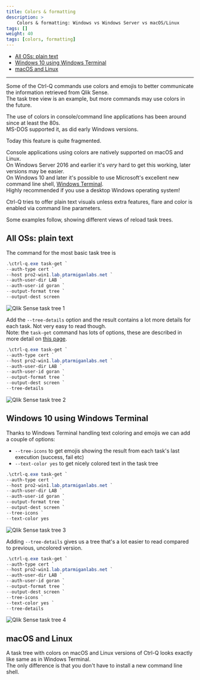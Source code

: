 ```yaml
---
title: Colors & formatting
description: >
    Colors & formatting: Windows vs Windows Server vs macOS/Linux
tags: []
weight: 40
tags: [colors, formatting]
---
```


- [All OSs: plain text](#all-oss-plain-text)
- [Windows 10 using Windows Terminal](#windows-10-using-windows-terminal)
- [macOS and Linux](#macos-and-linux)

---

Some of the Ctrl-Q commands use colors and emojis to better communicate the information retrieved from Qlik Sense.  
The task tree view is an example, but more commands may use colors in the future.

The use of colors in console/command line applications has been around since at least the 80s.  
MS-DOS supported it, as did early Windows versions.

Today this feature is quite fragmented.

Console applications using colors are natively supported on macOS and Linux.  
On Windows Server 2016 and earlier it's _very_ hard to get this working, later versions may be easier.  
On Windows 10 and later it's possible to use Microsoft's excellent new command line shell, [Windows Terminal](https://github.com/microsoft/terminal).  
Highly recommended if you use a desktop Windows operating system!

Ctrl-Q tries to offer plain text visuals unless extra features, flare and color is enabled via command line parameters.

Some examples follow, showing different views of reload task trees.

## All OSs: plain text

The command for the most basic task tree is

```powershell
.\ctrl-q.exe task-get `
--auth-type cert `
--host pro2-win1.lab.ptarmiganlabs.net `
--auth-user-dir LAB `
--auth-user-id goran `
--output-format tree `
--output-dest screen
```

![Qlik Sense task tree 1](/img/task-tree-no-color-1.png "Qlik Sense task tree with no colors or task details")

Add the `--tree-details` option and the result contains a lot more details for each task. Not very easy to read though.  
Note: the `task-get` command has lots of options, these are described in more detail on [this page](/docs/command/task/#list-tasks-as-tree).

```powershell
.\ctrl-q.exe task-get `
--auth-type cert `
--host pro2-win1.lab.ptarmiganlabs.net `
--auth-user-dir LAB `
--auth-user-id goran `
--output-format tree `
--output-dest screen `
--tree-details
```

![Qlik Sense task tree 2](/img/task-tree-no-color-details-1.png "Qlik Sense task tree with task details but no colors")

## Windows 10 using Windows Terminal

Thanks to Windows Terminal handling text coloring and emojis we can add a couple of options:

- `--tree-icons` to get emojis showing the result from each task's last execution (success, fail etc)
- `--text-color yes` to get nicely colored text in the task tree

```powershell
.\ctrl-q.exe task-get `
--auth-type cert `
--host pro2-win1.lab.ptarmiganlabs.net `
--auth-user-dir LAB `
--auth-user-id goran `
--output-format tree `
--output-dest screen `
--tree-icons `
--text-color yes
```

![Qlik Sense task tree 3](/img/task-tree-color-1.png "Qlik Sense task tree with colors but no task details")

Adding `--tree-details` gives us a tree that's a lot easier to read compared to previous, uncolored version.

```powershell
.\ctrl-q.exe task-get `
--auth-type cert `
--host pro2-win1.lab.ptarmiganlabs.net `
--auth-user-dir LAB `
--auth-user-id goran `
--output-format tree `
--output-dest screen `
--tree-icons `
--text-color yes `
--tree-details
```

![Qlik Sense task tree 4](/img/task-tree-color-details-1.png "Qlik Sense task tree with task details and colors")

## macOS and Linux

A task tree with colors on macOS and Linux versions of Ctrl-Q looks exactly like same as in Windows Terminal.  
The only difference is that you don't have to install a new command line shell.
